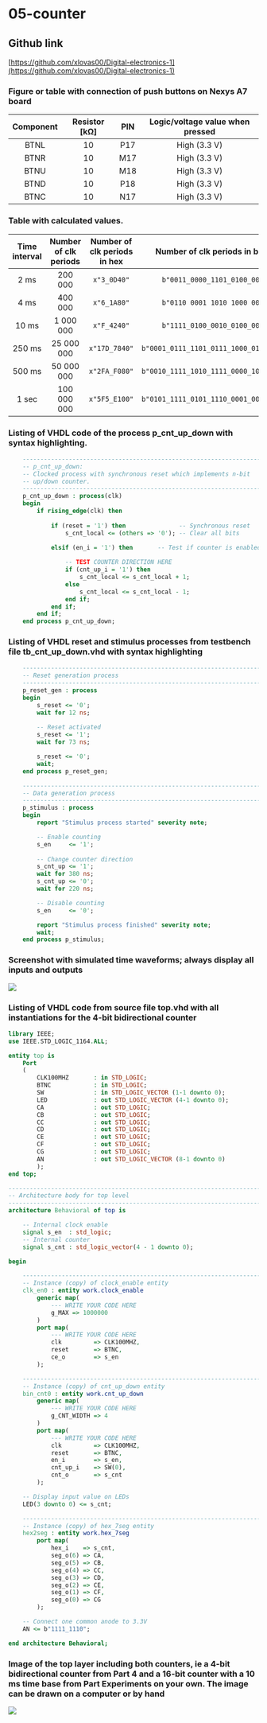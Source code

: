 # 05-counter
## Github link
[https://github.com/xlovas00/Digital-electronics-1](https://github.com/xlovas00/Digital-electronics-1)

### Figure or table with connection of push buttons on Nexys A7 board
| **Component** | **Resistor [kΩ]** | **PIN** | **Logic/voltage value when pressed** | 
| :-: | :-: | :-: | :-: |
| BTNL | 10 | P17 | High (3.3 V) |
| BTNR | 10 | M17 | High (3.3 V) |
| BTNU | 10 | M18 | High (3.3 V) |
| BTND | 10 | P18 | High (3.3 V) | 
| BTNC | 10 | N17 | High (3.3 V) |

### Table with calculated values.
   | **Time interval** | **Number of clk periods** | **Number of clk periods in hex** | **Number of clk periods in binary** |
   | :-: | :-: | :-: | :-: |
   | 2&nbsp;ms | 200 000 | `x"3_0D40"` | `b"0011_0000_1101_0100_0000"` |
   | 4&nbsp;ms | 400 000 | `x"6_1A80"` | `b"0110 0001 1010 1000 0000"` |
   | 10&nbsp;ms | 1 000 000 | `x"F_4240"` | `b"1111_0100_0010_0100_0000"` |
   | 250&nbsp;ms | 25 000 000 | `x"17D_7840"` | `b"0001_0111_1101_0111_1000_0100_0000"` |
   | 500&nbsp;ms | 50 000 000 | `x"2FA_F080"` | `b"0010_1111_1010_1111_0000_1000_0000"` |
   | 1&nbsp;sec | 100 000 000 | `x"5F5_E100"` | `b"0101_1111_0101_1110_0001_0000_0000"` |

### Listing of VHDL code of the process p_cnt_up_down with syntax highlighting.
```vhdl
    --------------------------------------------------------------------
    -- p_cnt_up_down:
    -- Clocked process with synchronous reset which implements n-bit 
    -- up/down counter.
    --------------------------------------------------------------------
    p_cnt_up_down : process(clk)
    begin
        if rising_edge(clk) then
        
            if (reset = '1') then               -- Synchronous reset
                s_cnt_local <= (others => '0'); -- Clear all bits

            elsif (en_i = '1') then       -- Test if counter is enabled
                
                -- TEST COUNTER DIRECTION HERE
                if (cnt_up_i = '1') then
                    s_cnt_local <= s_cnt_local + 1;
                else
                    s_cnt_local <= s_cnt_local - 1;
                end if;
            end if;
        end if;
    end process p_cnt_up_down;
```

### Listing of VHDL reset and stimulus processes from testbench file tb_cnt_up_down.vhd with syntax highlighting
```vhdl
    --------------------------------------------------------------------
    -- Reset generation process
    --------------------------------------------------------------------
    p_reset_gen : process
    begin
        s_reset <= '0';
        wait for 12 ns;
        
        -- Reset activated
        s_reset <= '1';
        wait for 73 ns;

        s_reset <= '0';
        wait;
    end process p_reset_gen;

    --------------------------------------------------------------------
    -- Data generation process
    --------------------------------------------------------------------
    p_stimulus : process
    begin
        report "Stimulus process started" severity note;

        -- Enable counting
        s_en     <= '1';
        
        -- Change counter direction
        s_cnt_up <= '1';
        wait for 380 ns;
        s_cnt_up <= '0';
        wait for 220 ns;

        -- Disable counting
        s_en     <= '0';

        report "Stimulus process finished" severity note;
        wait;
    end process p_stimulus;
```

### Screenshot with simulated time waveforms; always display all inputs and outputs
<img src="https://github.com/xlovas00/Digital-electronics-1/blob/main/Labs/05-counter/Images/timewaveforms.png">

### Listing of VHDL code from source file top.vhd with all instantiations for the 4-bit bidirectional counter
```vhdl
library IEEE;
use IEEE.STD_LOGIC_1164.ALL;

entity top is
    Port 
    ( 
        CLK100MHZ       : in STD_LOGIC;
        BTNC            : in STD_LOGIC;
        SW              : in STD_LOGIC_VECTOR (1-1 downto 0);
        LED             : out STD_LOGIC_VECTOR (4-1 downto 0);
        CA              : out STD_LOGIC;
        CB              : out STD_LOGIC;
        CC              : out STD_LOGIC;
        CD              : out STD_LOGIC;
        CE              : out STD_LOGIC;
        CF              : out STD_LOGIC;
        CG              : out STD_LOGIC;
        AN              : out STD_LOGIC_VECTOR (8-1 downto 0)
        );
end top;

------------------------------------------------------------------------
-- Architecture body for top level
------------------------------------------------------------------------
architecture Behavioral of top is

    -- Internal clock enable
    signal s_en  : std_logic;
    -- Internal counter
    signal s_cnt : std_logic_vector(4 - 1 downto 0);

begin

    --------------------------------------------------------------------
    -- Instance (copy) of clock_enable entity
    clk_en0 : entity work.clock_enable
        generic map(
            --- WRITE YOUR CODE HERE
            g_MAX => 1000000
        )
        port map(
            --- WRITE YOUR CODE HERE
            clk         => CLK100MHZ,
            reset       => BTNC,
            ce_o        => s_en   
        );

    --------------------------------------------------------------------
    -- Instance (copy) of cnt_up_down entity
    bin_cnt0 : entity work.cnt_up_down
        generic map(
            --- WRITE YOUR CODE HERE
            g_CNT_WIDTH => 4
        )
        port map(
            --- WRITE YOUR CODE HERE
            clk         => CLK100MHZ,    
            reset       => BTNC,
            en_i        => s_en,
            cnt_up_i    => SW(0),
            cnt_o       => s_cnt
        );

    -- Display input value on LEDs
    LED(3 downto 0) <= s_cnt;

    --------------------------------------------------------------------
    -- Instance (copy) of hex_7seg entity
    hex2seg : entity work.hex_7seg
        port map(
            hex_i    => s_cnt,
            seg_o(6) => CA,
            seg_o(5) => CB,
            seg_o(4) => CC,
            seg_o(3) => CD,
            seg_o(2) => CE,
            seg_o(1) => CF,
            seg_o(0) => CG
        );

    -- Connect one common anode to 3.3V
    AN <= b"1111_1110";

end architecture Behavioral;
```

### Image of the top layer including both counters, ie a 4-bit bidirectional counter from Part 4 and a 16-bit counter with a 10 ms time base from Part Experiments on your own. The image can be drawn on a computer or by hand
<img src="https://github.com/xlovas00/Digital-electronics-1/blob/main/Labs/05-counter/Images/top.png">
